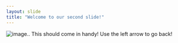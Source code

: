 ```yaml
---
layout: slide
title: "Welcome to our second slide!"
---
```

![image](https://user-images.githubusercontent.com/72250330/141676466-40719520-4ffb-495a-9686-8905d6152c40.png).. This should come in handy!
Use the left arrow to go back!
